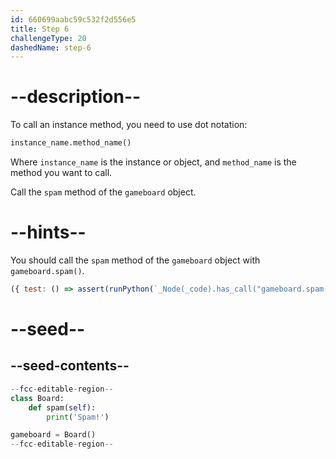 ```yaml
---
id: 660699aabc59c532f2d556e5
title: Step 6
challengeType: 20
dashedName: step-6
---
```


# --description--

To call an instance method, you need to use dot notation:

```py
instance_name.method_name()
```

Where `instance_name` is the instance or object, and `method_name` is the method you want to call.

Call the `spam` method of the `gameboard` object.

# --hints--

You should call the `spam` method of the `gameboard` object with `gameboard.spam()`.

```js
({ test: () => assert(runPython(`_Node(_code).has_call("gameboard.spam()")`)) })
```

# --seed--

## --seed-contents--

```py
--fcc-editable-region--
class Board:
    def spam(self):
        print('Spam!')

gameboard = Board()
--fcc-editable-region--
```
